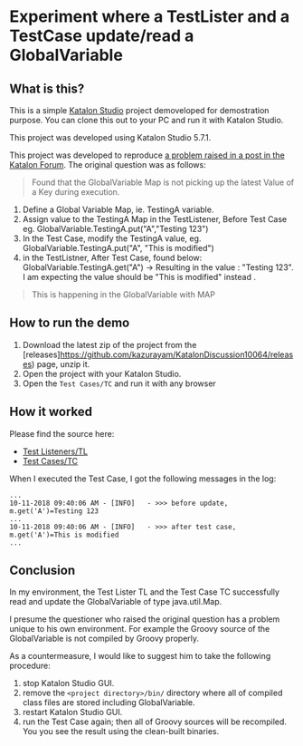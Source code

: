 Experiment where a TestLister and a TestCase update/read a GlobalVariable
==============

## What is this?

This is a simple [Katalon Studio](https://www.katalon.com/) project demoveloped for demostration purpose. You can clone this out to your PC and run it with Katalon Studio.

This project was developed using Katalon Studio 5.7.1.

This project was developed to reproduce [a problem raised in a post in the Katalon Forum](https://forum.katalon.com/discussion/10064/globalvariable-map-is-not-picking-up-the-latest-key-value). The original question was as follows:

>Found that the GlobalVariable Map is not picking up the latest Value of a Key during execution.
1. Define a Global Variable Map, ie. TestingA variable.
2. Assign value to the TestingA Map in the TestListener, Before Test Case
eg. GlobalVariable.TestingA.put("A","Testing 123")
3. In the Test Case, modify the TestingA value, eg. GlobalVariable.TestingA.put("A", "This is modified")
4. in the TestListner, After Test Case, found below:
GlobalVariable.TestingA.get("A") -> Resulting in the value : "Testing 123". I am expecting the value should be "This is modified" instead .
>
>This is happening in the GlobalVariable with MAP

## How to run the demo
1. Download the latest zip of the project from the  [releases]https://github.com/kazurayam/KatalonDiscussion10064/releases) page, unzip it.
2. Open the project with your Katalon Studio.
3. Open the `Test Cases/TC` and run it with any browser

## How it worked

Please find the source here:

- [Test Listeners/TL](Test%20Listeners/TL.groovy)
- [Test Cases/TC](Scripts/TC/Script1539216962665.groovy)

When I executed the Test Case, I got the following messages in the log:

```
...
10-11-2018 09:40:06 AM - [INFO]   - >>> before update, m.get('A')=Testing 123
...
10-11-2018 09:40:06 AM - [INFO]   - >>> after test case, m.get('A')=This is modified
...
```

## Conclusion

In my environment, the Test Lister TL and the Test Case TC successfully read and update the GlobalVariable of type java.util.Map.

I presume the questioner who raised the original question has a problem unique to his own environment. For example the Groovy source of the GlobalVariable is not compiled by Groovy properly.

As a countermeasure, I would like to suggest him to take the following procedure:

1. stop Katalon Studio GUI.
2. remove the `<project directory>/bin/` directory where all of compiled class files are stored including GlobalVariable.
2. restart Katalon Studio GUI.
3. run the Test Case again; then all of Groovy sources will be recompiled. You you see the result using the clean-built binaries.
